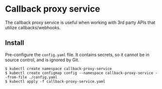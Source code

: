 # Callback proxy service

The callback proxy service is useful when working with 3rd party APIs that utilize callbacks/webhooks.


## Install

Pre-configure the `config.yaml` file. It contains secrets, so it cannot be in source control, and is ignored by Git.

```shell
$ kubectl create namespace callback-proxy-service
$ kubectl create configmap config --namespace callback-proxy-service --from-file ./config.yaml
$ kubectl apply -f callback-proxy-service.yaml
```
